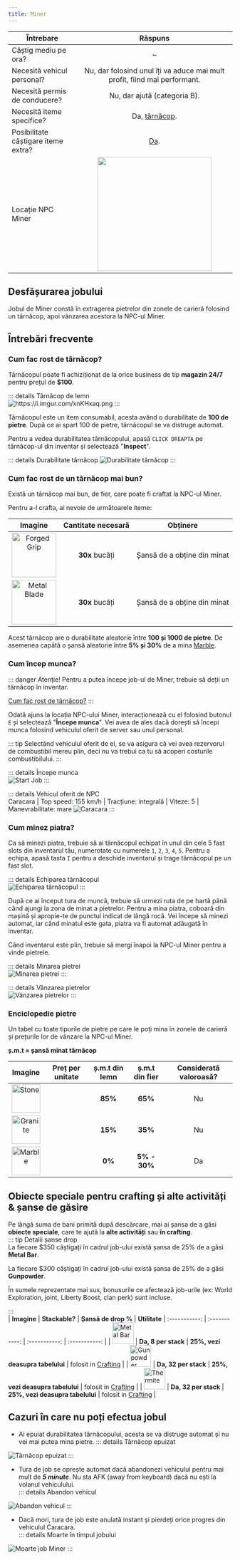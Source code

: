 ```yaml
---
title: Miner
---
```


| Întrebare   | Răspuns |
| ----------- | :-----------: |
| Câștig mediu pe ora? | ~<Dinero :amount='1500' /> |
| Necesită vehicul personal? | Nu, dar folosind unul îți va aduce mai mult profit, fiind mai performant. |
| Necesită permis de conducere? | Nu, dar ajută (categoria B). |
| Necesită iteme specifice? | Da, [târnăcop](#cum-fac-rost-de-tarnacop). |
| Posibilitate câștigare iteme extra? | [Da](#obiecte-speciale-pentru-crafting-si-alte-activitati-sanse-de-gasire). |
| Locație NPC Miner | <Image src="https://i.imgur.com/1ONfXp8.png" width="256" label="Grand Senora Desert, Joshua Rd" />  |

## Desfășurarea jobului  

Jobul de Miner constă în extragerea pietrelor din zonele de carieră folosind un târnăcop, apoi vânzarea acestora la NPC-ul Miner.

## Întrebări frecvente

### Cum fac rost de târnăcop?

Târnăcopul poate fi achiziționat de la orice business de tip **magazin 24/7** pentru prețul de **$100**.

::: details Târnăcop de lemn  
<Image src="https://i.imgur.com/xnKHxaq.png" alt="https://i.imgur.com/xnKHxaq.png" />
:::

Târnăcopul este un item consumabil, acesta având o durabilitate de **100 de pietre**. După ce ai spart 100 de pietre, târnăcopul se va distruge automat.

Pentru a vedea durabilitatea târnăcopului, apasă `CLICK DREAPTA` pe târnăcop-ul din inventar și selectează "**Inspect**".

::: details Durabilitate târnăcop
<Image src="https://i.imgur.com/GL8EWR0.png" alt="Durabilitate târnăcop" />
:::

### Cum fac rost de un târnăcop mai bun?

Există un târnăcop mai bun, de fier, care poate fi craftat la NPC-ul Miner.

Pentru a-l crafta, ai nevoie de următoarele iteme:

| Imagine | Cantitate necesară | Obținere |
| :---: | :---: | :---: |
| <Image src="https://i.imgur.com/i3Jt8cc.png" alt="Forged Grip" width="100" label="Forged Grip" /> | **30x** bucăți | Șansă de a obține din minat |
| <Image src="https://i.imgur.com/DBgM7yn.png" alt="Metal Blade" width="100" label="Metal Blade" /> | **30x** bucăți | Șansă de a obține din minat |

Acest târnăcop are o durabilitate aleatorie între **100 și 1000 de pietre**.  De asemenea capătă o șansă aleatorie între **5% și 30%** de a mina [Marble](#enciclopedie-pietre).

### Cum încep munca?

::: danger Atenție!
Pentru a putea începe job-ul de Miner, trebuie să deții un târnăcop în inventar. 

[Cum fac rost de târnăcop?](#cum-fac-rost-de-tarnacop)
:::

Odată ajuns la locația NPC-ului Miner, interacționează cu el folosind butonul `E` și selectează "**Începe munca**". Vei avea de ales dacă dorești să începi munca folosind vehiculul oferit de server sau unul personal. 

::: tip
Selectând vehiculul oferit de el, se va asigura că vei avea rezervorul de combustibil mereu plin, deci nu va trebui ca tu să acoperi costurile combustibilului.
:::

::: details Începe munca  
  <Image src="https://i.imgur.com/iTOr2Hv.gif" alt="Start Job" />
:::  

::: details Vehicul oferit de NPC  
  Caracara | Top speed: 155 km/h | Tracțiune: integrală | Viteze: 5 | Manevrabilitate: mare 
  <Image src="https://i.imgur.com/Hdi0Y0C.png" alt="Caracara" />
::: 

### Cum minez piatra?

Ca să minezi piatra, trebuie să ai târnăcopul echipat în unul din cele 5 fast slots din inventarul tău, numerotate cu numerele `1`, `2`, `3`, `4`, `5`. Pentru a echipa, apasă tasta `I` pentru a deschide inventarul și trage târnăcopul pe un fast slot.

::: details Echiparea târnăcopul  
  <Image src="https://i.imgur.com/trIAcc2.gif" alt="Echiparea târnăcopul" />
:::  

După ce ai început tura de muncă, trebuie să urmezi ruta de pe hartă până când ajungi la zona de minat a pietrelor. Pentru a mina piatra, coboară din mașină și apropie-te de punctul indicat de lângă rocă. Vei începe să minezi automat, iar când minatul este gata, piatra va fi automat adăugată în inventar. 

Când inventarul este plin, trebuie să mergi înapoi la NPC-ul Miner pentru a vinde pietrele.

::: details Minarea pietrei  
  <Image src="https://i.imgur.com/sVFI4zl.gif" alt="Minarea pietrei" />
::: 

::: details Vânzarea pietrelor  
  <Image src="https://i.imgur.com/XebMc3B.gif" alt="Vânzarea pietrelor" />
:::

### Enciclopedie pietre

Un tabel cu toate tipurile de pietre pe care le poți mina în zonele de carieră și prețurile lor de vânzare la NPC-ul Miner.

**ș.m.t = șansă minat târnăcop**

| **Imagine** | **Preț** per unitate | **ș.m.t din lemn** | **ș.m.t din fier** | **Considerată valoroasă?** |
| :-----------: | :-----------: | :-----------: | :-----------: | :-----------: |
| <Image src="https://i.imgur.com/cwMdibq.png" alt="Stone" width="64" label="Stone" /> | **<Dinero :amount='15' />** | **85%** | **65%** | Nu |
| <Image src="https://i.imgur.com/XyOLRvH.png" alt="Granite" width="64" label="Granite" /> | **<Dinero :amount='19' />** | **15%** | **35%** | Nu |
| <Image src="https://i.imgur.com/4UoM5HC.png" alt="Marble" width="64" label="Marble" /> | **<Dinero :amount='25' />** | **0%** | **5% - 30%** | Da |

## Obiecte speciale pentru crafting și alte activități & șanse de găsire  

Pe lângă suma de bani primită după descărcare, mai ai șansa de a găsi **obiecte speciale**, care te ajută la **alte activități** sau **în crafting**.  
::: tip Detalii șanse drop  
La fiecare $350 câștigați în cadrul job-ului există șansa de 25% de a găsi **Metal Bar**.

La fiecare $300 câștigați în cadrul job-ului există șansa de 25% de a găsi **Gunpowder**.

În sumele reprezentate mai sus, bonusurile ce afectează job-urile (ex: World Exploration, joint, Liberty Boost, clan perk) sunt incluse.

:::  
| **Imagine** | **Stackable?** | **Șansă de drop %** | **Utilitate**
| :-----------: | :-----------: | :-----------: | :-----------: |
| <Image src="https://i.imgur.com/wy3nrJG.png" alt="Metal Bar" width="48" label="Metal Bar" /> | **Da, 8 per stack** |  **25%, vezi deasupra tabelului**  | folosit in [Crafting](../general/crafting) |
| <Image src="https://i.imgur.com/Ub9vSWq.png" alt="Gunpowder" width="48" label="Gunpowder" /> | **Da, 32 per stack** |  **25%, vezi deasupra tabelului** | folosit in [Crafting](../general/crafting) |
| <Image src="https://i.imgur.com/2yZmE5w.png" alt="Thermite" width="48" label="Thermite" /> | **Da, 32 per stack** |  **25%, vezi deasupra tabelului** | folosit in [Crafting](../general/crafting) |

## Cazuri în care nu poți efectua jobul  
 
- Ai epuiat durabilitatea târnăcopului, acesta se va distruge automat și nu vei mai putea mina pietre.
::: details Târnăcop epuizat  
 <Image src="https://i.imgur.com/c67aVXW.png" alt="Târnăcop epuizat" />
:::

- Tura de job se oprește automat dacă abandonezi vehiculul pentru mai mult de _**5 minute**_. Nu sta AFK (away from keyboard) dacă nu ești la volanul vehiculului.  
::: details Abandon vehicul  
 <Image src="https://i.imgur.com/L6ut45T.png" alt="Abandon vehicul" />  
:::  

- Dacă mori, tura de job este anulată instant și pierdeți orice progres din vehiculul Caracara.  
::: details Moarte în timpul jobului  
 <Image src="https://i.imgur.com/9oNK7SN.png" alt="Moarte job Miner" />  
:::  
